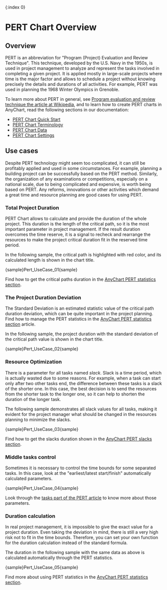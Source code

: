 {:index 0}
# PERT Chart Overview

## Overview

PERT is an abbreviation for "Program (Project) Evaluation and Review Technique". This technique, developed by the U.S. Navy in the 1950s, is used in project management to analyze and represent the tasks involved in completing a given project. It is applied mostly in large-scale projects where time is the major factor and allows to schedule a project without knowing precisely the details and durations of all activities. For example, PERT was used in planning the 1968 Winter Olympics in Grenoble.

To learn more about PERT in general, see [Program evaluation and review technique the article at Wikipedia](https://en.wikipedia.org/wiki/Program_evaluation_and_review_technique), and to learn how to create PERT charts in AnyChart, read the following sections in our documentation:

* [PERT Chart Quick Start](Quick_Start)
* [PERT Chart Terminology](Terminology)
* [PERT Chart Data](Data)
* [PERT Chart Settings](Pert_Chart)

## Use cases

Despite PERT technology might seem too complicated, it can still be profitably applied and used in some circumstances. For example, planning a building project can be successfully based on the PERT method. Similarly, the organization of any examinations or competitions, especially on a national scale, due to being complicated and expensive, is worth being based on PERT. Any reforms, innovations or other activities which demand a great time and resource planning are good cases for using PERT. 

### Total Project Duration

PERT Chart allows to calculate and provide the duration of the whole project. This duration is the length of the critical path, so it is the most important parameter in project management. If the result duration overcomes the time reserve, it is a signal to recheck and rearrange the resources to make the project critical duration fit in the reserved time period.

In the following sample, the critical path is highlighted with red color, and its calculated length is shown in the chart title.

{sample}Pert\_UseCase\_01{sample}

Find how to get the critical paths duration in the [AnyChart PERT statistics section](Pert_Chart#statistics).

### The Project Duration Deviation

The Standard Deviation is an estimated statistic value of the critical path duration deviation, which can be quite important in the project planning. Find how to manage the PERT statistics in the [AnyChart PERT statistics section](Pert_Chart#statistics) article.

In the following sample, the project duration with the standard deviation of the critical path value is shown in the chart title.

{sample}Pert\_UseCase\_02{sample}

### Resource Optimization

There is a parameter for all tasks named *slack*. Slack is a time period, which is actually wasted due to some reasons. For example, when a task can start only after two other tasks end, the difference between these tasks is a slack of the shorter one. In this case, the best decision is to send the resources from the shorter task to the longer one, so it can help to shorten the duration of the longer task.

The following sample demonstrates all slack values for all tasks, making it evident for the project manager what should be changed in the resources planning to minimize the slacks.

{sample}Pert\_UseCase\_03{sample}

Find how to get the slacks duration shown in the [AnyChart PERT slacks section](Pert_Chart#slacks).

### Middle tasks control

Sometimes it is necessary to control the time bounds for some separated tasks. In this case, look at the "earliest/latest start/finish" automatically calculated parameters.

{sample}Pert\_UseCase\_04{sample}

Look through the [tasks part of the PERT article](Pert_Chart#earliest_and_latest) to know more about those parameters.

### Duration calculation

In real project management, it is impossible to give the exact value for a project duration. Even taking the deviation in mind, there is still a very high risk not to fit in the time bounds. Therefore, you can set your own function for the duration calculation instead of the standard formula.

The duration in the following sample with the same data as above is calculated automatically through the PERT statistics.

{sample}Pert\_UseCase\_05{sample}

Find more about using PERT statistics in the [AnyChart PERT statistics section](Pert_Chart#statistics).